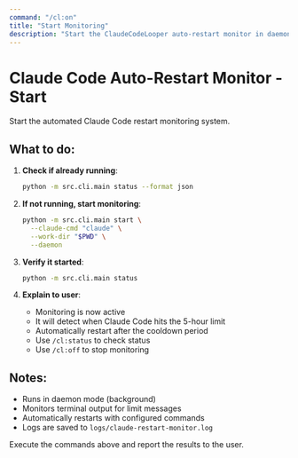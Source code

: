 ```yaml
---
command: "/cl:on"
title: "Start Monitoring"
description: "Start the ClaudeCodeLooper auto-restart monitor in daemon mode."
---
```


# Claude Code Auto-Restart Monitor - Start

Start the automated Claude Code restart monitoring system.

## What to do:

1. **Check if already running**:
   ```bash
   python -m src.cli.main status --format json
   ```

2. **If not running, start monitoring**:
   ```bash
   python -m src.cli.main start \
     --claude-cmd "claude" \
     --work-dir "$PWD" \
     --daemon
   ```

3. **Verify it started**:
   ```bash
   python -m src.cli.main status
   ```

4. **Explain to user**:
   - Monitoring is now active
   - It will detect when Claude Code hits the 5-hour limit
   - Automatically restart after the cooldown period
   - Use `/cl:status` to check status
   - Use `/cl:off` to stop monitoring

## Notes:
- Runs in daemon mode (background)
- Monitors terminal output for limit messages
- Automatically restarts with configured commands
- Logs are saved to `logs/claude-restart-monitor.log`

Execute the commands above and report the results to the user.

